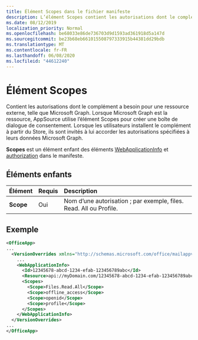 ```yaml
---
title: Élément Scopes dans le fichier manifeste
description: L’élément Scopes contient les autorisations dont le complément a besoin pour se connecter à une ressource externe.
ms.date: 08/12/2019
localization_priority: Normal
ms.openlocfilehash: be68033e86de736703d9d1593ad361918d5a147d
ms.sourcegitcommit: be23b68eb661015508797333915b44381dd29bdb
ms.translationtype: MT
ms.contentlocale: fr-FR
ms.lasthandoff: 06/08/2020
ms.locfileid: "44612240"
---
```

# <a name="scopes-element"></a>Élément Scopes

Contient les autorisations dont le complément a besoin pour une ressource externe, telle que Microsoft Graph. Lorsque Microsoft Graph est la ressource, AppSource utilise l’élément Scopes pour créer une boîte de dialogue de consentement. Lorsque les utilisateurs installent le complément à partir du Store, ils sont invités à lui accorder les autorisations spécifiées à leurs données Microsoft Graph.

**Scopes** est un élément enfant des éléments [WebApplicationInfo](webapplicationinfo.md) et [authorization](authorization.md) dans le manifeste.

## <a name="child-elements"></a>Éléments enfants

|  Élément |  Requis  |  Description  |
|:-----|:-----|:-----|
|  **Scope**                |  Oui     |   Nom d’une autorisation ; par exemple, files. Read. All ou Profile. |

## <a name="example"></a>Exemple

```xml
<OfficeApp>
...
  <VersionOverrides xmlns="http://schemas.microsoft.com/office/mailappversionoverrides" xsi:type="VersionOverridesV1_0">
    ...
    <WebApplicationInfo>
      <Id>12345678-abcd-1234-efab-123456789abc</Id>
      <Resource>api://myDomain.com/12345678-abcd-1234-efab-123456789abc<Resource>
      <Scopes>
        <Scope>Files.Read.All</Scope>
        <Scope>offline_access</Scope>
        <Scope>openid</Scope>
        <Scope>profile</Scope>
      </Scopes>
    </WebApplicationInfo>
  </VersionOverrides>
...
</OfficeApp>
```
